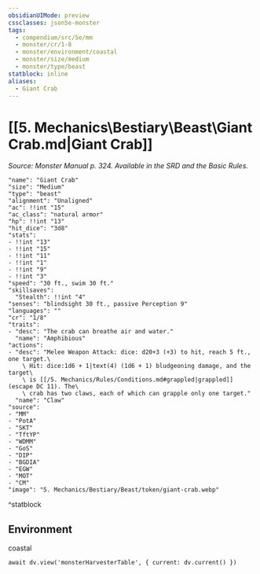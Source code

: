 ```yaml
---
obsidianUIMode: preview
cssclasses: json5e-monster
tags:
  - compendium/src/5e/mm
  - monster/cr/1-8
  - monster/environment/coastal
  - monster/size/medium
  - monster/type/beast
statblock: inline
aliases:
  - Giant Crab
---
```

# [[5. Mechanics\Bestiary\Beast\Giant Crab.md|Giant Crab]]
*Source: Monster Manual p. 324. Available in the SRD and the Basic Rules.*

```statblock
"name": "Giant Crab"
"size": "Medium"
"type": "beast"
"alignment": "Unaligned"
"ac": !!int "15"
"ac_class": "natural armor"
"hp": !!int "13"
"hit_dice": "3d8"
"stats":
- !!int "13"
- !!int "15"
- !!int "11"
- !!int "1"
- !!int "9"
- !!int "3"
"speed": "30 ft., swim 30 ft."
"skillsaves":
  "Stealth": !!int "4"
"senses": "blindsight 30 ft., passive Perception 9"
"languages": ""
"cr": "1/8"
"traits":
- "desc": "The crab can breathe air and water."
  "name": "Amphibious"
"actions":
- "desc": "Melee Weapon Attack: dice: d20+3 (+3) to hit, reach 5 ft., one target.\
    \ Hit: dice:1d6 + 1|text(4) (1d6 + 1) bludgeoning damage, and the target\
    \ is [[/5. Mechanics/Rules/Conditions.md#grappled|grappled]] (escape DC 11). The\
    \ crab has two claws, each of which can grapple only one target."
  "name": "Claw"
"source":
- "MM"
- "PotA"
- "SKT"
- "TftYP"
- "WDMM"
- "GoS"
- "DIP"
- "BGDIA"
- "EGW"
- "MOT"
- "CM"
"image": "5. Mechanics/Bestiary/Beast/token/giant-crab.webp"
```
^statblock

## Environment

coastal

```dataviewjs
await dv.view('monsterHarvesterTable', { current: dv.current() })
```
